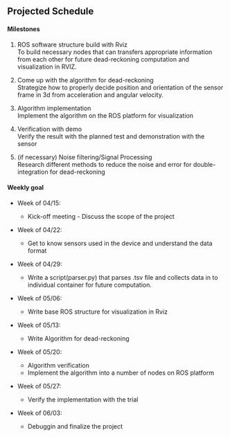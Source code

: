 ## Projected Schedule  
#### Milestones  
1. ROS software structure build with Rviz  
	To build necessary nodes that can transfers appropriate information from each other for future dead-reckoning computation and visualization in RVIZ.  
2. Come up with the algorithm for dead-reckoning  
	Strategize how to properly decide position and orientation of the sensor frame in 3d from acceleration and angular velocity.  

3. Algorithm implementation  
	Implement the algorithm on the ROS platform for visualization  

4. Verification with demo  
	Verify the result with the planned test and demonstration with the sensor  

5. (if necessary) Noise filtering/Signal Processing  
	Research different methods to reduce the noise and error for double-integration for dead-reckoning  

#### Weekly goal  
- Week of 04/15:
	- Kick-off meeting - Discuss the scope of the project  

- Week of 04/22:
	- Get to know sensors used in the device and understand the data format  

- Week of 04/29:
	- Write a script(parser.py) that parses .tsv file and collects data in to individual container for future computation.  

- Week of 05/06:
	- Write base ROS structure for visualization in Rviz  

- Week of 05/13:
	- Write Algorithm for dead-reckoning  

- Week of 05/20:
	- Algorithm verification  
	- Implement the algorithm into a number of nodes on ROS platform  

- Week of 05/27:
	- Verify the implementation with the trial  

- Week of 06/03:
	- Debuggin and finalize the project  